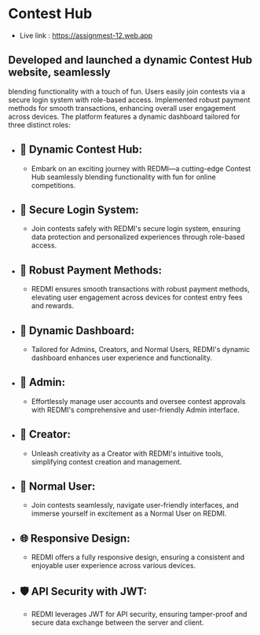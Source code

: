 
# Contest Hub
- Live link : https://assignmest-12.web.app
## Developed and launched a dynamic Contest Hub website, seamlessly
blending functionality with a touch of fun. Users easily join
contests via a secure login system with role-based access. Implemented
robust payment methods for smooth transactions,
enhancing overall user engagement across devices. The platform
features a dynamic dashboard tailored for three distinct roles:

- ## 🚀 Dynamic Contest Hub: 
  * Embark on an exciting journey with REDMI—a cutting-edge Contest Hub seamlessly blending functionality with fun for online competitions.
- ## 🔐 Secure Login System: 
  * Join contests safely with REDMI's secure login system, ensuring data protection and personalized experiences through role-based access.
- ## 💸 Robust Payment Methods: 
  * REDMI ensures smooth transactions with robust payment methods, elevating user engagement across devices for contest entry fees and rewards.
- ## 🎨 Dynamic Dashboard:
  * Tailored for Admins, Creators, and Normal Users, REDMI's dynamic dashboard enhances user experience and functionality.
- ## 👑 Admin:
  * Effortlessly manage user accounts and oversee contest approvals with REDMI's comprehensive and user-friendly Admin interface.
- ## 🎉 Creator:
  * Unleash creativity as a Creator with REDMI's intuitive tools, simplifying contest creation and management.
- ## 👤 Normal User:
  * Join contests seamlessly, navigate user-friendly interfaces, and immerse yourself in excitement as a Normal User on REDMI.
- ## 🌐 Responsive Design:
  * REDMI offers a fully responsive design, ensuring a consistent and enjoyable user experience across various devices.
- ## 🛡️ API Security with JWT:
  * REDMI leverages JWT for API security, ensuring tamper-proof and secure data exchange between the server and client.